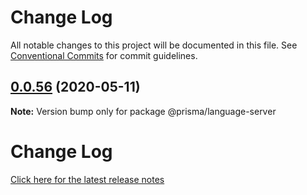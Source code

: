 # Change Log

All notable changes to this project will be documented in this file.
See [Conventional Commits](https://conventionalcommits.org) for commit guidelines.

## [0.0.56](https://github.com/prisma/vscode/compare/@prisma/language-server@0.0.48...@prisma/language-server@0.0.56) (2020-05-11)

**Note:** Version bump only for package @prisma/language-server

# Change Log

[Click here for the latest release notes](https://github.com/prisma/prisma/releases)
